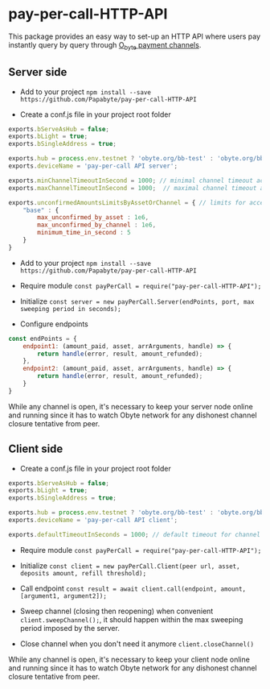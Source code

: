 # pay-per-call-HTTP-API

This package provides an easy way to set-up an HTTP API where users pay instantly query by query through [O<sub>byte</sub> payment channels](https://github.com/Papabyte/aa-channels-lib/).


## Server side

* Add to your project `npm install --save https://github.com/Papabyte/pay-per-call-HTTP-API`

* Create a conf.js file in your project root folder

```javascript
exports.bServeAsHub = false;
exports.bLight = true;
exports.bSingleAddress = true;

exports.hub = process.env.testnet ? 'obyte.org/bb-test' : 'obyte.org/bb';
exports.deviceName = 'pay-per-call API server';

exports.minChannelTimeoutInSecond = 1000; // minimal channel timeout acceptable
exports.maxChannelTimeoutInSecond = 1000;  // maximal channel timeout acceptable

exports.unconfirmedAmountsLimitsByAssetOrChannel = { // limits for accepting payments backed by unconfirmed deposit from peer
	"base" : {
		max_unconfirmed_by_asset : 1e6,
		max_unconfirmed_by_channel : 1e6,
		minimum_time_in_second : 5
	}
}

```
* Add to your project `npm install --save https://github.com/Papabyte/pay-per-call-HTTP-API`

* Require module `const payPerCall = require("pay-per-call-HTTP-API");`

* Initialize `const server = new payPerCall.Server(endPoints, port, max sweeping period in seconds);`

* Configure endpoints

```javascript
const endPoints = {
	endpoint1: (amount_paid, asset, arrArguments, handle) => {
		return handle(error, result, amount_refunded);
	},
	endpoint2: (amount_paid, asset, arrArguments, handle) => {
		return handle(error, result, amount_refunded);
	}
}
```

While any channel is open, it's necessary to keep your server node online and running since it has to watch Obyte network for any dishonest channel closure tentative from peer.


## Client side

* Create a conf.js file in your project root folder
```javascript
exports.bServeAsHub = false;
exports.bLight = true;
exports.bSingleAddress = true;

exports.hub = process.env.testnet ? 'obyte.org/bb-test' : 'obyte.org/bb';
exports.deviceName = 'pay-per-call API client';

exports.defaultTimeoutInSeconds = 1000; // default timeout for channel creation
```

* Require module `const payPerCall = require("pay-per-call-HTTP-API");`

* Initialize `const client = new payPerCall.Client(peer url, asset, deposits amount, refill threshold);`


* Call endpoint `const result = await client.call(endpoint, amount, [argument1, argument2]);`

* Sweep channel (closing then reopening) when convenient `client.sweepChannel();`, it should happen within the max sweeping period imposed by the server.

* Close channel when you don't need it anymore `client.closeChannel()`

While any channel is open, it's necessary to keep your client node online and running since it has to watch Obyte network for any dishonest channel closure tentative from peer.
